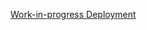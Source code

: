 [Work-in-progress Deployment](https://www.wolframcloud.com/obj/rhennigan/DeployedResources/Paclet/RickHennigan/ComputationalFitness)